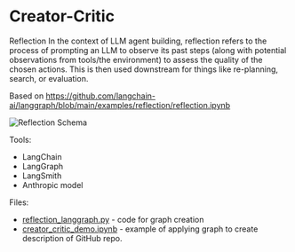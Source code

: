 # Creator-Critic

Reflection
In the context of LLM agent building, reflection refers to the process of prompting an LLM to observe its past steps (along with potential observations from tools/the environment) to assess the quality of the chosen actions. This is then used downstream for things like re-planning, search, or evaluation.

Based on https://github.com/langchain-ai/langgraph/blob/main/examples/reflection/reflection.ipynb

![Reflection Schema](https://raw.githubusercontent.com/langchain-ai/langgraph/85f48da84ebb73adcbe0d46446ab2965e0daed87/examples/reflection/img/reflection.png)

Tools:
- LangChain
- LangGraph
- LangSmith
- Anthropic model

Files:
- [reflection_langgraph.py](reflection_langgraph.py) - code for graph creation
- [creator_critic_demo.ipynb](creator_critic_demo.ipynb) - example of applying graph to create description of GitHub repo.
